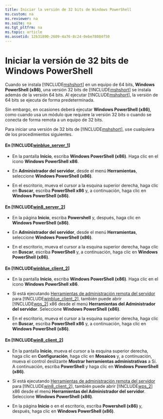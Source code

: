 ```yaml
---
title: Iniciar la versión de 32 bits de Windows PowerShell
ms.custom: na
ms.reviewer: na
ms.suite: na
ms.tgt_pltfrm: na
ms.topic: article
ms.assetid: 12b31890-2609-4a76-8c24-0ebe78084f50
---
```

# Iniciar la versión de 32 bits de Windows PowerShell
Cuando se instala [!INCLUDE[mshshort](../Token/mshshort_md.md)] en un equipo de 64 bits, **Windows PowerShell (x86)**, una versión 32 bits de [!INCLUDE[mshshort](../Token/mshshort_md.md)] se instala además de la versión 64 bits. Al ejecutar [!INCLUDE[mshshort](../Token/mshshort_md.md)], la versión de 64 bits se ejecuta de forma predeterminada.

Sin embargo, en ocasiones deberá ejecutar **Windows PowerShell (x86)**, como cuando usa un módulo que requiere la versión 32 bits o cuando se conecta de forma remota a un equipo de 32 bits.

Para iniciar una versión de 32 bits de [!INCLUDE[mshshort](../Token/mshshort_md.md)], use cualquiera de los procedimientos siguientes.

#### En [!INCLUDE[winblue_server_1](../Token/winblue_server_1_md.md)]

-   En la pantalla **Inicio**, escriba **Windows PowerShell (x86)**. Haga clic en el icono **Windows PowerShell x86**.

-   En **Administrador del servidor**, desde el menú **Herramientas**, seleccione **Windows PowerShell (x86)**.

-   En el escritorio, mueva el cursor a la esquina superior derecha, haga clic en **Buscar**, escriba **PowerShell x86** y, a continuación, haga clic en **Windows PowerShell (x86)**.

#### En [!INCLUDE[win8_server_2](../Token/win8_server_2_md.md)]

-   En la página **Inicio**, escriba **Powershell** y, después, haga clic en **Windows PowerShell (x86)**.

-   En **Administrador del servidor**, desde el menú **Herramientas**, seleccione **Windows PowerShell (x86)**.

-   En el escritorio, mueva el cursor a la esquina superior derecha, haga clic en **Buscar**, escriba **PowerShell** y, a continuación, haga clic en **Windows PowerShell (x86)**.

#### En [!INCLUDE[winblue_client_2](../Token/winblue_client_2_md.md)]

-   En la pantalla **Inicio**, escriba **Windows PowerShell (x86)**. Haga clic en el icono **Windows PowerShell x86**.

-   Si está ejecutando [Herramientas de administración remota del servidor](http://go.microsoft.com/fwlink/?LinkID=304145) para [!INCLUDE[winblue_client_2](../Token/winblue_client_2_md.md)], también puede abrir [!INCLUDE[wps_2](../Token/wps_2_md.md)] x86 desde el menú **Herramientas del Administrador del servidor**. Seleccione **Windows PowerShell (x86)**.

-   En el escritorio, mueva el cursor a la esquina superior derecha, haga clic en **Buscar**, escriba **PowerShell x86** y, a continuación, haga clic en **Windows PowerShell (x86)**.

#### En [!INCLUDE[win8_client_2](../Token/win8_client_2_md.md)]

-   En la pantalla **Inicio**, mueva el cursor a la esquina superior derecha, haga clic en **Configuración**, haga clic en **Mosaicos** y, a continuación, mueva el control deslizante **Mostrar herramientas administrativas** a Sí. A continuación, escriba **PowerShell** y haga clic en **Windows PowerShell (x86)**.

-   Si está ejecutando [Herramientas de administración remota del servidor](http://www.microsoft.com/download/details.aspx?id=28972) para [!INCLUDE[win8_client_2](../Token/win8_client_2_md.md)], también puede abrir [!INCLUDE[wps_2](../Token/wps_2_md.md)] x86 desde el menú **Herramientas del Administrador del servidor**. Seleccione **Windows PowerShell (x86)**.

-   En la página **Inicio** o en el escritorio, escriba **Powershell (x86)** y, después, haga clic en **Windows PowerShell (x86)**.



<!--HONumber=Apr16_HO1-->


